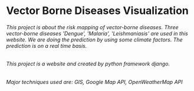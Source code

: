 # Vector Borne Diseases Visualization
###### This project is about the risk mapping of vector-borne diseases. Three vector-borne diseases 'Dengue', 'Malaria', 'Leishmaniasis' are used in this website. We are doing the prediction by using some climate factors. The prediction is on a real time basis.   
###### This project is a website and created by python framework django.
###### Major techniques used are: GIS, Google Map API, OpenWeatherMap API
